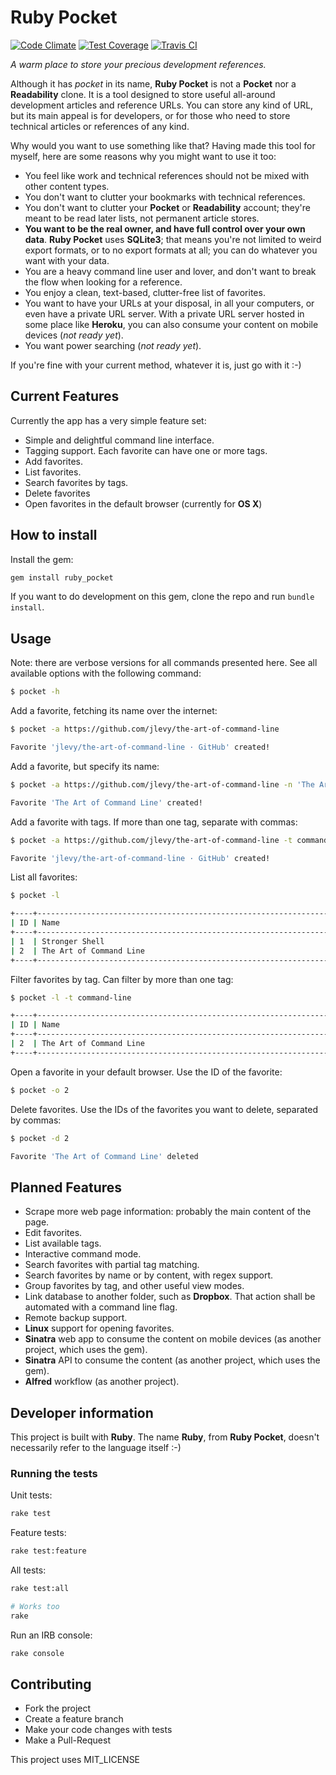# Ruby Pocket

[![Code Climate](https://codeclimate.com/github/thiagoa/ruby_pocket/badges/gpa.svg)](https://codeclimate.com/github/thiagoa/ruby_pocket)
[![Test Coverage](https://codeclimate.com/github/thiagoa/ruby_pocket/badges/coverage.svg)](https://codeclimate.com/github/thiagoa/ruby_pocket/coverage)
[![Travis CI](https://travis-ci.org/thiagoa/ruby_pocket.svg)](https://travis-ci.org/thiagoa/ruby_pocket)

*A warm place to store your precious development references.*

Although it has *pocket* in its name, **Ruby Pocket** is not a **Pocket** nor a
**Readability** clone. It is a tool designed to store useful all-around
development articles and reference URLs. You can store any kind of URL, but its
main appeal is for developers, or for those who need to store technical
articles or references of any kind.

Why would you want to use something like that? Having made this tool for
myself, here are some reasons why you might want to use it too:

- You feel like work and technical references should not be mixed with other
  content types.
- You don't want to clutter your bookmarks with technical references.
- You don't want to clutter your **Pocket** or **Readability** account; they're
  meant to be read later lists, not permanent article stores.
- **You want to be the real owner, and have full control over your own data**.
  **Ruby Pocket** uses **SQLite3**; that means you're not limited to weird
  export formats, or to no export formats at all; you can do whatever you want
  with your data.
- You are a heavy command line user and lover, and don't want to break the flow
  when looking for a reference.
- You enjoy a clean, text-based, clutter-free list of favorites.
- You want to have your URLs at your disposal, in all your computers, or even
  have a private URL server. With a private URL server hosted in some place
  like **Heroku**, you can also consume your content on mobile devices (*not
  ready yet*).
- You want power searching (*not ready yet*).

If you're fine with your current method, whatever it is, just go with it :-)

## Current Features

Currently the app has a very simple feature set:

- Simple and delightful command line interface.
- Tagging support. Each favorite can have one or more tags.
- Add favorites.
- List favorites.
- Search favorites by tags.
- Delete favorites
- Open favorites in the default browser (currently for **OS X**)

## How to install

Install the gem:

```sh
gem install ruby_pocket
```

If you want to do development on this gem, clone the repo and run `bundle
install`.

## Usage

Note: there are verbose versions for all commands presented here. See all
available options with the following command:

```sh
$ pocket -h
```

Add a favorite, fetching its name over the internet:

```sh
$ pocket -a https://github.com/jlevy/the-art-of-command-line

Favorite 'jlevy/the-art-of-command-line · GitHub' created!
```

Add a favorite, but specify its name:

```sh
$ pocket -a https://github.com/jlevy/the-art-of-command-line -n 'The Art of Command Line'

Favorite 'The Art of Command Line' created!
```

Add a favorite with tags. If more than one tag, separate with commas:

```sh
$ pocket -a https://github.com/jlevy/the-art-of-command-line -t command-line

Favorite 'jlevy/the-art-of-command-line · GitHub' created!
```

List all favorites:

```sh
$ pocket -l

+----+------------------------------------------------------------------+--------------------+
| ID | Name                                                             | Tags               |
+----+------------------------------------------------------------------+--------------------+
| 1  | Stronger Shell                                                   | shell-script       |
| 2  | The Art of Command Line                                          | command-line       |
+----+------------------------------------------------------------------+--------------------+
```

Filter favorites by tag. Can filter by more than one tag:

```sh
$ pocket -l -t command-line

+----+------------------------------------------------------------------+--------------------+
| ID | Name                                                             | Tags               |
+----+------------------------------------------------------------------+--------------------+
| 2  | The Art of Command Line                                          | command-line       |
+----+------------------------------------------------------------------+--------------------+
```

Open a favorite in your default browser. Use the ID of the favorite:

```sh
$ pocket -o 2
```

Delete favorites. Use the IDs of the favorites you want to delete, separated by
commas:

```sh
$ pocket -d 2

Favorite 'The Art of Command Line' deleted
```

## Planned Features

- Scrape more web page information: probably the main content of the page.
- Edit favorites.
- List available tags.
- Interactive command mode.
- Search favorites with partial tag matching.
- Search favorites by name or by content, with regex support.
- Group favorites by tag, and other useful view modes.
- Link database to another folder, such as **Dropbox**. That action shall be
  automated with a command line flag.
- Remote backup support.
- **Linux** support for opening favorites.
- **Sinatra** web app to consume the content on mobile devices (as another project, which uses the gem).
- **Sinatra** API to consume the content (as another project, which uses the gem).
- **Alfred** workflow (as another project).

## Developer information

This project is built with **Ruby**. The name **Ruby**, from **Ruby
Pocket**, doesn't necessarily refer to the language itself :-)

### Running the tests

Unit tests:

```sh
rake test
```

Feature tests:

```sh
rake test:feature
```

All tests:

```sh
rake test:all

# Works too
rake
```

Run an IRB console:

```sh
rake console
```

## Contributing

- Fork the project
- Create a feature branch
- Make your code changes with tests
- Make a Pull-Request

This project uses MIT\_LICENSE

